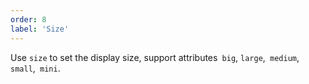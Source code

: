 ```yaml
---
order: 8
label: 'Size'
---
```


Use `size` to set the display size, support attributes` big`, `large`,` medium`, `small`,` mini`.
